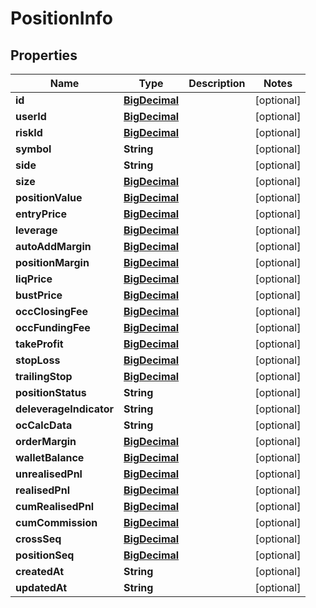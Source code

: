 
# PositionInfo

## Properties
Name | Type | Description | Notes
------------ | ------------- | ------------- | -------------
**id** | [**BigDecimal**](BigDecimal.md) |  |  [optional]
**userId** | [**BigDecimal**](BigDecimal.md) |  |  [optional]
**riskId** | [**BigDecimal**](BigDecimal.md) |  |  [optional]
**symbol** | **String** |  |  [optional]
**side** | **String** |  |  [optional]
**size** | [**BigDecimal**](BigDecimal.md) |  |  [optional]
**positionValue** | [**BigDecimal**](BigDecimal.md) |  |  [optional]
**entryPrice** | [**BigDecimal**](BigDecimal.md) |  |  [optional]
**leverage** | [**BigDecimal**](BigDecimal.md) |  |  [optional]
**autoAddMargin** | [**BigDecimal**](BigDecimal.md) |  |  [optional]
**positionMargin** | [**BigDecimal**](BigDecimal.md) |  |  [optional]
**liqPrice** | [**BigDecimal**](BigDecimal.md) |  |  [optional]
**bustPrice** | [**BigDecimal**](BigDecimal.md) |  |  [optional]
**occClosingFee** | [**BigDecimal**](BigDecimal.md) |  |  [optional]
**occFundingFee** | [**BigDecimal**](BigDecimal.md) |  |  [optional]
**takeProfit** | [**BigDecimal**](BigDecimal.md) |  |  [optional]
**stopLoss** | [**BigDecimal**](BigDecimal.md) |  |  [optional]
**trailingStop** | [**BigDecimal**](BigDecimal.md) |  |  [optional]
**positionStatus** | **String** |  |  [optional]
**deleverageIndicator** | **String** |  |  [optional]
**ocCalcData** | **String** |  |  [optional]
**orderMargin** | [**BigDecimal**](BigDecimal.md) |  |  [optional]
**walletBalance** | [**BigDecimal**](BigDecimal.md) |  |  [optional]
**unrealisedPnl** | [**BigDecimal**](BigDecimal.md) |  |  [optional]
**realisedPnl** | [**BigDecimal**](BigDecimal.md) |  |  [optional]
**cumRealisedPnl** | [**BigDecimal**](BigDecimal.md) |  |  [optional]
**cumCommission** | [**BigDecimal**](BigDecimal.md) |  |  [optional]
**crossSeq** | [**BigDecimal**](BigDecimal.md) |  |  [optional]
**positionSeq** | [**BigDecimal**](BigDecimal.md) |  |  [optional]
**createdAt** | **String** |  |  [optional]
**updatedAt** | **String** |  |  [optional]



